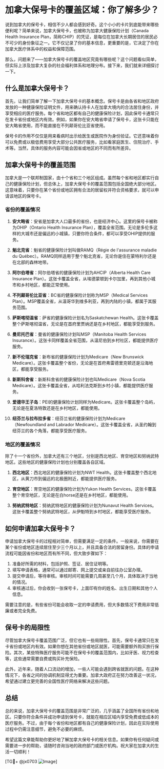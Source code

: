 # 加拿大保号卡的覆盖区域：你了解多少？

说到加拿大的保号卡，相信不少人都会感到好奇。这个小小的卡片到底能带来哪些便利呢？简单来说，加拿大保号卡，也被称为加拿大健康保险计划（Canada Health Insurance Plan，简称CHIP）的凭证，是每位在加拿大长期居住的居民必不可少的身份象征之一。它不仅记录了你的基本信息，更重要的是，它决定了你在加拿大医疗体系中的权益和保障范围。

那么，问题来了——加拿大保号卡的覆盖地区究竟有哪些呢？这个问题看似简单，但实际上涉及加拿大复杂的社会福利体系和地理分布。接下来，我们就来详细探讨一下。

## 什么是加拿大保号卡？

首先，让我们简单了解一下加拿大保号卡的基本概念。保号卡是由各省和地区政府发放的一种健康保险证明文件，用来确认持卡人在加拿大境内的合法居住身份，并享受相应的医疗服务。每个省和地区都有自己的健康保险计划，因此保号卡通常只在发卡省份或地区内有效。例如，如果你在安大略省申请了保号卡，这张卡只能在安大略省使用，而不能直接在不列颠哥伦比亚省使用。

保号卡的作用不仅仅是用来看病时出示给医生或医院作为身份验证。它还意味着你可以免费或以极低费用享受大部分公共医疗服务，比如看家庭医生、住院治疗、手术等。当然，具体的服务内容可能会因省或地区的不同而有所差异。

## 加拿大保号卡的覆盖范围

加拿大是一个联邦制国家，由十个省和三个地区组成。虽然每个省和地区都实行自己的健康保险计划，但总体上，加拿大保号卡的覆盖范围包括全国绝大部分地区。这意味着，只要你在某个省份或地区拥有合法的居留权并符合资格要求，就可以申请该地区的保号卡。

### 省份的覆盖情况

1. **安大略省**：安省是加拿大人口最多的省份，也是经济中心。这里的保号卡被称为OHIP（Ontario Health Insurance Plan），覆盖全省范围。无论是多伦多这样的大城市还是偏远的小城镇，只要你符合条件，都可以享受OHIP提供的服务。

2. **魁北克省**：魁省的健康保险计划叫做RAMQ（Régie de l'assurance maladie du Québec）。RAMQ同样适用于整个魁北克省，无论你是住在蒙特利尔还是在北部的森林地带。

3. **阿尔伯塔省**：阿尔伯塔省的健康保险计划为AHCIP（Alberta Health Care Insurance Plan）。这张卡覆盖全省，从埃德蒙顿到卡尔加里，再到其他小城市和乡村地区，都能正常使用。

4. **不列颠哥伦比亚省**：BC省的健康保险计划称为MSP（Medical Services Plan）。MSP覆盖全省，从温哥华到维多利亚，再到内陆的小镇，都属于其服务范围。

5. **萨斯喀彻温省**：萨省的健康保险计划名为Saskatchewan Health。这张卡覆盖整个萨斯喀彻温省，无论是在首府里贾纳还是在乡村地区，都能享受到服务。

6. **曼尼托巴省**：曼省的健康保险计划叫MSP（Manitoba Health Services Insurance）。这张卡同样覆盖全省范围，从温尼伯到乡村社区，都能提供医疗服务。

7. **新不伦瑞克省**：新布省的健康保险计划为Medicare（New Brunswick Medicare）。这张卡覆盖整个省份，无论是在首府弗雷德里克顿还是沿海地区，都能享受服务。

8. **新斯科舍省**：新斯科舍省的健康保险计划也叫Medicare（Nova Scotia Medicare）。这张卡覆盖全省，从哈利法克斯到乡村小镇，都能提供医疗服务。

9. **爱德华王子岛**：PEI的健康保险计划同样为Medicare。这张卡覆盖整个岛屿，无论是在夏洛特敦还是在乡村地区，都能使用。

10. **纽芬兰与拉布拉多省**：纽芬兰省的健康保险计划为Medicare（Newfoundland and Labrador Medicare）。这张卡覆盖全省，从圣约翰到纽芬兰的各个角落，都能享受医疗服务。

### 地区的覆盖情况

除了十一个省份外，加拿大还有三个地区，分别是西北地区、育空地区和努纳武特地区。这些地区的健康保险计划也分别覆盖各自区域。

1. **西北地区**：西北地区的健康保险计划为NWT Health。这张卡覆盖整个西北地区，从黄刀市到偏远的北极圈附近，都能提供医疗服务。

2. **育空地区**：育空地区的健康保险计划为Yukon Health Services。这张卡覆盖整个育空地区，无论是在白horse还是在乡村地区，都能使用。

3. **努纳武特地区**：努纳武特地区的健康保险计划为Nunavut Health Services。这张卡覆盖整个努纳武特地区，从伊魁特到乡村地区，都能享受医疗服务。

## 如何申请加拿大保号卡？

申请加拿大保号卡的过程相对简单，但需要满足一定的条件。一般来说，你需要在某个省份或地区连续居住至少三个月以上，并且具备合法的居留身份。具体的申请流程可能因省份和地区而有所不同，但大致步骤如下：

1. 准备好所需的材料，包括护照、签证、居住证明等。
2. 填写申请表格，通常可以通过邮寄、网上提交或亲自前往办公室办理。
3. 提交申请后，等待审核。审核时间可能需要几周甚至几个月，具体取决于当地的情况。
4. 审核通过后，你会收到一张保号卡，上面印有你的姓名、出生日期和其他个人信息。

需要注意的是，有些省份可能会收取一定的申请费用，但大多数情况下费用非常低廉或者完全免费。

## 保号卡的局限性

尽管加拿大保号卡覆盖范围广泛，但它也有一些局限性。首先，保号卡通常只在发卡省份或地区内有效。如果你想在其他省份或地区就医，可能需要额外购买旅行保险。其次，某些特殊医疗服务可能不在保号卡的覆盖范围内，比如牙医、视力检查等，这些通常需要自费或购买补充保险。

此外，近年来，随着人口流动的增加，一些人可能会遇到跨省就医的问题。在这种情况下，各省之间的协调机制显得尤为重要。加拿大政府正在努力改善这一状况，希望通过建立更完善的全国性医疗网络来解决这些问题。

## 总结

总的来说，加拿大保号卡的覆盖范围是非常广泛的，几乎涵盖了全国所有省份和地区。只要你符合条件并成功申请到保号卡，就能在相应区域内享受免费或低成本的医疗服务。不过，由于每个省份和地区都有自己的健康保险计划，因此在实际使用过程中仍需注意细节，避免不必要的麻烦。

希望这篇文章能帮助你更好地了解加拿大保号卡的相关信息。如果你有任何疑问或需要进一步的帮助，请随时咨询当地的政府部门或医疗机构。祝大家在加拿大的生活一切顺利！

[TG💪+ @jx0703 ![Image](https://github.com/user-attachments/assets/dbca1d08-cadb-493c-b0ec-ad6f7a83f270)]